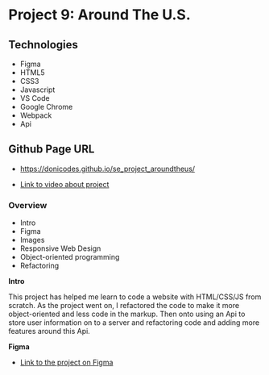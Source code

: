 # Project 9: Around The U.S.

## Technologies

- Figma
- HTML5
- CSS3
- Javascript
- VS Code
- Google Chrome
- Webpack
- Api

## Github Page URL

- https://donicodes.github.io/se_project_aroundtheus/

* [Link to video about project](https://drive.google.com/file/d/1n7FdAwK1sVKKIV73mRKnXFs2jrWf7upL/view?usp=sharing)

### Overview

- Intro
- Figma
- Images
- Responsive Web Design
- Object-oriented programming
- Refactoring

**Intro**

This project has helped me learn to code a website with HTML/CSS/JS from scratch. As the project went on, I refactored the code to make it more object-oriented and less code in the markup. Then onto using an Api to store user information on to a server and refactoring code and adding more features around this Api. 

**Figma**

- [Link to the project on Figma](https://www.figma.com/file/ii4xxsJ0ghevUOcssTlHZv/Sprint-3%3A-Around-the-US?node-id=0%3A1)
